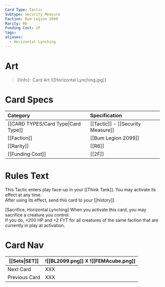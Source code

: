 ```yaml
---
Card Type: Tactic
Subtype: Security Measure
Faction: Bum Legion 2099
Rarity: R6
Funding Cost: 2F
tags: 
aliases:
  - Horizontal Lynching
---
```

# Art

> [!info]- Card Art
> ![[Horizontal Lynching.jpg]]

# Card Specs

| Category | Specification| 
| :--- | :--- |
| [[CARD TYPES/Card Type\|Card Type]] | [[Tactic]] - [[Security Measure]] |
| [[Faction]] | [[Bum Legion 2099]] |  
| [[Rarity]] | [[R6]] |  
| [[Funding Cost]] | [[2F]] |  

# Rules Text  

This Tactic enters play face-up in your [[Think Tank]]. 
You may activate its effect at any time.  
After using its effect, send this card to your [[history]].  

[Sacrifice, Horizontal Lynching] 
When you activate this card, you may sacrifice a creature you control.  
If you do, +200 HP and +2 FYT for all creatures of the same faction that are currently in play at activation.

# Card Nav

| [[Sets\|SET]] |  ![[BL2099.png]] 𐌢 ![[FEMAcube.png]] |
| ------------- | ------------------------------ |
| Next Card     | XXX |
| Previous Card | XXX |



